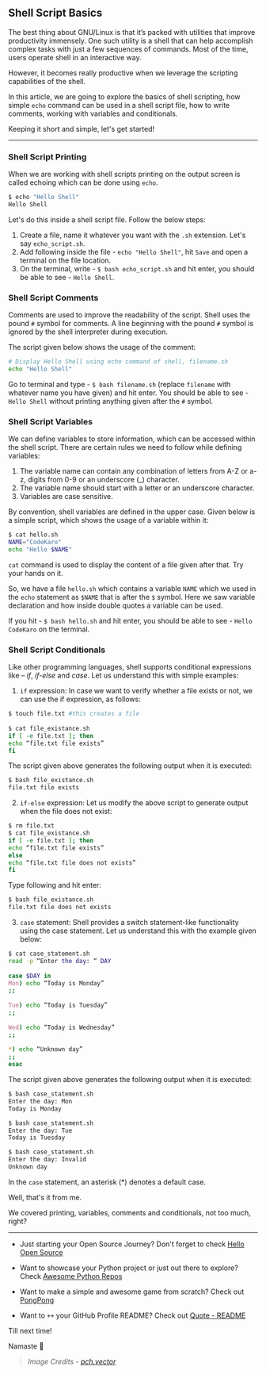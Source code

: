 ## Shell Script Basics

The best thing about GNU/Linux is that it’s packed with utilities that improve productivity immensely. One such utility is a shell that can help accomplish complex tasks with just a few sequences of commands. Most of the time, users operate shell in an interactive way. 

However, it becomes really productive when we leverage the scripting capabilities of the shell.

In this article, we are going to explore the basics of shell scripting, how simple `echo` command can be used in a shell script file, how to write comments, working with variables and conditionals.

Keeping it short and simple, let's get started!

---

### Shell Script Printing

When we are working with shell scripts printing on the output screen is called echoing which can be done using `echo`.

```bash
$ echo "Hello Shell"
Hello Shell
```

Let's do this inside a shell script file. Follow the below steps:

1. Create a file, name it whatever you want with the `.sh` extension. Let's say `echo_script.sh`.
2. Add following inside the file - `echo "Hello Shell"`, hit `Save` and open a terminal on the file location.
3. On the terminal, write - `$ bash echo_script.sh` and hit enter, you should be able to see - `Hello Shell`.

### Shell Script Comments

Comments are used to improve the readability of the script. Shell uses the pound `#` symbol for comments. A line beginning with the pound `#` symbol is ignored by the shell interpreter during execution. 

The script given below shows the usage of the comment:

```bash
# Display Hello Shell using echo command of shell, filename.sh
echo "Hello Shell"
```

Go to terminal and type - `$ bash filename.sh` (replace `filename` with whatever name you have given) and hit enter. You should be able to see - `Hello Shell` without printing anything given after the `#` symbol.

### Shell Script Variables

We can define variables to store information, which can be accessed within the shell script. There are certain rules we need to follow while defining variables:

1. The variable name can contain any combination of letters from A-Z or a-z, digits from 0-9 or an underscore (_) character.
2. The variable name should start with a letter or an underscore character.
3. Variables are case sensitive.

By convention, shell variables are defined in the upper case. Given below is a simple script, which shows the usage of a variable within it:

```bash
$ cat hello.sh
NAME="CodeKaro"
echo "Hello $NAME"
```

`cat` command is used to display the content of a file given after that. Try your hands on it.

So, we have a file `hello.sh` which contains a variable `NAME` which we used in the `echo` statement as `$NAME` that is after the `$` symbol. Here we saw variable declaration and how inside double quotes a variable can be used.

If you hit - `$ bash hello.sh` and hit enter, you should be able to see - `Hello CodeKaro` on the terminal.

### Shell Script Conditionals

Like other programming languages, shell supports conditional expressions like – *if*, *if-else* and *case*. Let us understand this with simple examples:

1. `if` expression: In case we want to verify whether a file exists or not, we can use the if expression, as follows:

```bash
$ touch file.txt #this creates a file
 
$ cat file_existance.sh
if [ -e file.txt ]; then
echo “file.txt file exists”
fi
```

The script given above generates the following output when it is executed:

```bash
$ bash file_existance.sh
file.txt file exists
```

2. `if-else` expression: Let us modify the above script to generate output when the file does not exist:

```bash
$ rm file.txt
$ cat file_existance.sh
if [ -e file.txt ]; then
echo “file.txt file exists”
else
echo “file.txt file does not exists”
fi
```

Type following and hit enter:

```bash
$ bash file_existance.sh
file.txt file does not exists
```

3. `case` statement: Shell provides a switch statement-like functionality using the case statement. Let us understand this with the example given below:

```bash
$ cat case_statement.sh
read -p “Enter the day: “ DAY
 
case $DAY in
Mon) echo “Today is Monday”
;;
 
Tue) echo “Today is Tuesday”
;;
 
Wed) echo “Today is Wednesday”
;;
 
*) echo “Unknown day”
;;
esac
```

The script given above generates the following output when it is executed:

```bash
$ bash case_statement.sh
Enter the day: Mon
Today is Monday
```

```bash
$ bash case_statement.sh
Enter the day: Tue
Today is Tuesday
```

```bash
$ bash case_statement.sh
Enter the day: Invalid
Unknown day
```

In the `case` statement, an asterisk (*) denotes a default case.

Well, that's it from me. 

We covered printing, variables, comments and conditionals, not too much, right? 

---

- Just starting your Open Source Journey? Don't forget to check [Hello Open Source](https://github.com/siddharth2016/hello-open-source)

- Want to showcase your Python project or just out there to explore? Check [Awesome Python Repos](https://github.com/siddharth2016/awesome-python-repos)

- Want to make a simple and awesome game from scratch? Check out [PongPong](https://github.com/siddharth2016/PongPong)

- Want to `++` your GitHub Profile README? Check out [Quote - README](https://github.com/marketplace/actions/quote-readme)

Till next time!

Namaste 🙏

> *Image Credits - <a href='https://www.freepik.com/vectors/book'>pch.vector</a>*